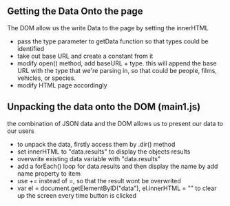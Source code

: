 ## Getting the Data Onto the page

The DOM allow us the write Data to the page by setting the innerHTML
+ pass the type parameter to getData function so that types could be identified
+ take out base URL and create a constant from it 
+ modify open() method, add baseURL + type. this will append the base URL with the type that we're parsing in, so that could be people, films, vehicles, or species.
+ modify HTML page accordingly

## Unpacking the data onto the DOM (main1.js)

the combination of JSON data and the DOM allows us to present our data to our users
+ to unpack the data, firstly access them by .dir() method
+ set innerHTML to "data.results" to display the objects results
+ overwrite existing data variable with "data.results"
+ add a forEach() loop for data.results and then display the name by add name property to item
+ use += instead of =, so that the result wont be overwrited
+ var el = document.getElementByID("data"), el.innerHTML = "" to clear up the screen every time button is clicked